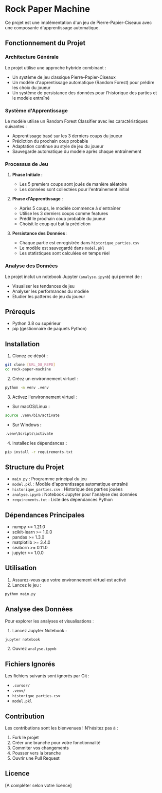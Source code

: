 # Rock Paper Machine

Ce projet est une implémentation d'un jeu de Pierre-Papier-Ciseaux avec une composante d'apprentissage automatique.

## Fonctionnement du Projet

### Architecture Générale

Le projet utilise une approche hybride combinant :
- Un système de jeu classique Pierre-Papier-Ciseaux
- Un modèle d'apprentissage automatique (Random Forest) pour prédire les choix du joueur
- Un système de persistance des données pour l'historique des parties et le modèle entraîné

### Système d'Apprentissage

Le modèle utilise un Random Forest Classifier avec les caractéristiques suivantes :
- Apprentissage basé sur les 3 derniers coups du joueur
- Prédiction du prochain coup probable
- Adaptation continue au style de jeu du joueur
- Sauvegarde automatique du modèle après chaque entraînement

### Processus de Jeu

1. **Phase Initiale** :
   - Les 5 premiers coups sont joués de manière aléatoire
   - Les données sont collectées pour l'entraînement initial

2. **Phase d'Apprentissage** :
   - Après 5 coups, le modèle commence à s'entraîner
   - Utilise les 3 derniers coups comme features
   - Prédit le prochain coup probable du joueur
   - Choisit le coup qui bat la prédiction

3. **Persistance des Données** :
   - Chaque partie est enregistrée dans `historique_parties.csv`
   - Le modèle est sauvegardé dans `model.pkl`
   - Les statistiques sont calculées en temps réel

### Analyse des Données

Le projet inclut un notebook Jupyter (`analyse.ipynb`) qui permet de :
- Visualiser les tendances de jeu
- Analyser les performances du modèle
- Étudier les patterns de jeu du joueur

## Prérequis

- Python 3.8 ou supérieur
- pip (gestionnaire de paquets Python)

## Installation

1. Clonez ce dépôt :
```bash
git clone [URL_DU_REPO]
cd rock-paper-machine
```

2. Créez un environnement virtuel :
```bash
python -m venv .venv
```

3. Activez l'environnement virtuel :
- Sur macOS/Linux :
```bash
source .venv/bin/activate
```
- Sur Windows :
```bash
.venv\Scripts\activate
```

4. Installez les dépendances :
```bash
pip install -r requirements.txt
```

## Structure du Projet

- `main.py` : Programme principal du jeu
- `model.pkl` : Modèle d'apprentissage automatique entraîné
- `historique_parties.csv` : Historique des parties jouées
- `analyse.ipynb` : Notebook Jupyter pour l'analyse des données
- `requirements.txt` : Liste des dépendances Python

## Dépendances Principales

- numpy >= 1.21.0
- scikit-learn >= 1.0.0
- pandas >= 1.3.0
- matplotlib >= 3.4.0
- seaborn >= 0.11.0
- jupyter >= 1.0.0

## Utilisation

1. Assurez-vous que votre environnement virtuel est activé
2. Lancez le jeu :
```bash
python main.py
```

## Analyse des Données

Pour explorer les analyses et visualisations :
1. Lancez Jupyter Notebook :
```bash
jupyter notebook
```
2. Ouvrez `analyse.ipynb`

## Fichiers Ignorés

Les fichiers suivants sont ignorés par Git :
- `.cursor/`
- `.venv/`
- `historique_parties.csv`
- `model.pkl`

## Contribution

Les contributions sont les bienvenues ! N'hésitez pas à :
1. Fork le projet
2. Créer une branche pour votre fonctionnalité
3. Commiter vos changements
4. Pousser vers la branche
5. Ouvrir une Pull Request

## Licence

[À compléter selon votre licence] 